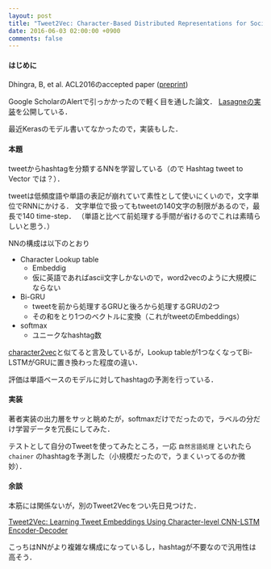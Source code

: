 ```yaml
---
layout: post
title: "Tweet2Vec: Character-Based Distributed Representations for Social Media"
date: 2016-06-03 02:00:00 +0900
comments: false
---
```


#### はじめに
Dhingra, B, et al. ACL2016のaccepted paper ([preprint](http://arxiv.org/abs/1605.03481))

Google ScholarのAlertで引っかかったので軽く目を通した論文．
[Lasagneの実装](https://github.com/bdhingra/tweet2vec)を公開している．

最近Kerasのモデル書いてなかったので，実装もした．

#### 本題

tweetからhashtagを分類するNNを学習している（ので Hashtag tweet to Vector では？）．

tweetは低頻度語や単語の表記が崩れていて素性として使いにくいので，文字単位でRNNにかける．
文字単位で扱ってもtweetの140文字の制限があるので，最長で140 time-step．
（単語と比べて前処理する手間が省けるのでこれは素晴らしいと思う．）


NNの構成は以下のとおり

- Character Lookup table
  - Embeddig
  - 仮に英語であればascii文字しかないので，word2vecのように大規模にならない
- Bi-GRU
  - tweetを前から処理するGRUと後ろから処理するGRUの2つ
  - その和をとり1つのベクトルに変換（これがtweetのEmbeddings）
- softmax
  - ユニークなhashtag数


[character2vec](http://arxiv.org/pdf/1508.02096v2.pdf)と似てると言及しているが，Lookup tableが1つなくなってBi-LSTMがGRUに置き換わった程度の違い．


評価は単語ベースのモデルに対してhashtagの予測を行っている．


#### 実装

著者実装の出力層をサッと眺めたが，softmaxだけでだったので，ラベルの分だけ学習データを冗長にしてみた．

テストとして自分のTweetを使ってみたところ，一応 `自然言語処理` といれたら `chainer` のhashtagを予測した（小規模だったので，うまくいってるのか微妙）．


<script src="https://gist.github.com/nzw0301/13dc8c51c513ab8738c01838af5bdddc.js"></script>


#### 余談

本筋には関係ないが，別のTweet2Vecをつい先日見つけた．

[Tweet2Vec: Learning Tweet Embeddings Using
Character-level CNN-LSTM Encoder-Decoder](http://socialmachines.media.mit.edu/wp-content/uploads/sites/27/2016/05/tweet2vec_vvr.pdf)

こっちはNNがより複雑な構成になっているし，hashtagが不要なので汎用性は高そう．